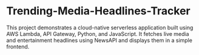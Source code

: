 # Trending-Media-Headlines-Tracker
This project demonstrates a cloud-native serverless application built using AWS Lambda, API Gateway, Python, and JavaScript. It fetches live media and entertainment headlines using NewsAPI and displays them in a simple frontend.
